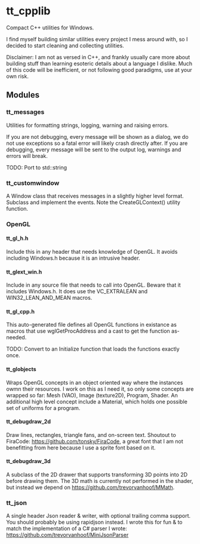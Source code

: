 # tt_cpplib
Compact C++ utilities for Windows.

I find myself building similar utilities every project I mess around with, so I decided to start cleaning and collecting utilities.

Disclaimer: 
I am not as versed in C++, and frankly usually care more about building stuff than learning esoteric details about a language I dislike. 
Much of this code will be inefficient, or not following good paradigms, use at your own risk.

## Modules

### tt_messages

Utilities for formatting strings, logging, warning and raising errors.

If you are not debugging, every message will be shown as a dialog, we do not use exceptions so a fatal error will likely crash directly after.
If you are debugging, every message will be sent to the output log, warnings and errors will break.

TODO: Port to std::string

### tt_customwindow

A Window class that receives messages in a slightly higher level format.
Subclass and implement the events. Note the CreateGLContext() utility function.

### OpenGL

#### tt_gl_h.h

Include this in any header that needs knowledge of OpenGL.
It avoids including Windows.h because it is an intrusive header.

#### tt_glext_win.h

Include in any source file that needs to call into OpenGL.
Beware that it includes Windows.h. It does use the VC_EXTRALEAN and WIN32_LEAN_AND_MEAN macros.

#### tt_gl_cpp.h

This auto-generated file defines all OpenGL functions in existance as macros that use wglGetProcAddress and a cast to get the function as-needed.

TODO: Convert to an Initialize function that loads the functions exactly once.

#### tt_globjects

Wraps OpenGL concepts in an object oriented way where the instances owmn their resources.
I work on this as I need it, so only some concepts are wrapped so far: Mesh (VAO), Image (texture2D), Program, Shader.
An additional high level concept include a Material, which holds one possible set of uniforms for a program.

#### tt_debugdraw_2d

Draw lines, rectangles, triangle fans, and on-screen text.
Shoutout to FiraCode: https://github.com/tonsky/FiraCode, a great font that I am not benefitting from here because I use a sprite font based on it.

#### tt_debugdraw_3d

A subclass of the 2D drawer that supports transforming 3D points into 2D before drawing them. 
The 3D math is currently not performed in the shader, but instead we depend on https://github.com/trevorvanhoof/MMath.

### tt_json

A single header Json reader & writer, with optional trailing comma support. You should probably be using rapidjson instead.
I wrote this for fun & to match the implementation of a C# parser I wrote: https://github.com/trevorvanhoof/MiniJsonParser
